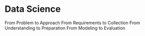 # Data Science
From Problem to Approach
From Requirements to Collection
From Understanding to Preparation
From Modeling to Evaluation
